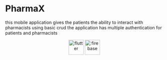 # PharmaX
this mobile application gives the patients the ability to interact with pharmacists using basic crud the application has multiple authentication for patients and pharmacists

<p align="center">

<img src="https://cdn.simpleicons.org/flutter" alt="flutter" height="48" width="48">
<img src="https://cdn.simpleicons.org/firebase" alt="firebase" height="48" width="48">

</p>
